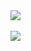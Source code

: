 <img src="https://github-readme-stats.vercel.app/api/top-langs/?username=2ssunnylayout=compact">
</br>
</br>
<img src="https://github-readme-stats.vercel.app/api?username=2ssunny&show_icons=true">
